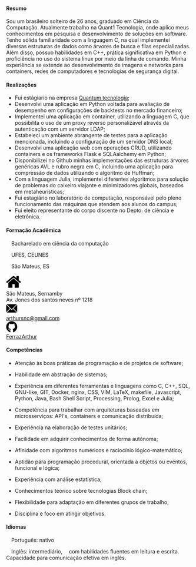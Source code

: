 <link rel="stylesheet" href="./main.css">
<meta name="viewport" content="width=device-width, initial-scale=1.0"> 
 
<body>
<div class="flex-container">
  <div class="flex-child">

#### Resumo

Sou um brasileiro solteiro de 26 anos, graduado em Ciência da Computação. Atualmente trabalho na Quant1 Tecnologia, onde aplico meus conhecimentos em pesquisa e desenvolvimento de soluções em software. Tenho sólida familiaridade com a linguagem C, na qual implementei diversas estruturas de dados como árvores de busca e filas especializadas. Além disso, possuo habilidades em C++, prática significativa em Python e proficiência no uso do sistema linux por meio da linha de comando. Minha experiência se extende ao desenvolvimento de imagens e networks para containers, redes de computadores e tecnologias de segurança digital.

#### Realizações

- Fui estágiario na empresa <a href="https://www.quant1.com.br/">Quantum tecnologia</a>;
- Desenvolvi uma aplicação em Python voltada para avaliação de desempenho em configurações de backtests no mercado financeiro;
- Implementei uma aplicação em container, utilizando a linguagem C, que possibilita o uso de um proxy reverso personalizável através da autenticação com um servidor LDAP;
- Estabeleci um ambiente abrangente de testes para a aplicação mencionada, incluindo a configuração de um servidor DNS local;
- Desenvolvi uma aplicação web com operações CRUD, utilizando containers e os frameworks Flask e SQLAalchemy em Python;
- Disponibilizei no Github minhas implementações das estruturas árvores genéricas AVL e rubro negra em C, incluindo uma aplicação para compressão de dados utilizando o algoritmo de Huffman;
- Com a linguagem Julia, implementei diferentes algoritmos para solução de problemas do caixeiro viajante e minimizadores globais, baseados em metaheurísticas;
- Fui estagiário no laboratório de computação, responsável pelo pleno funcionamento das máquinas que atendem aos alunos do campus;
- Fui eleito representante do corpo discente no Depto. de ciência e eletrônica.

#### Formação Acadêmica

&ensp;&ensp;Bacharelado em ciência da computação

&ensp;&ensp;UFES, CEUNES 

&ensp;&ensp;São Mateus, ES  

  </div>
<div class="flex-child">
  <div class="flex-child-child">
    <div class=".flex-containerIcon">
      <div class="flex-container">
        <div class="flex-image">
          <img src="/icons/home.png" , width=40px>
        </div>
        <div class="flex-text">
          São Mateus, Sernamby<br>Av. Jones dos santos neves nº 1218
        </div>
      </div>
      <div class="flex-container">
        <div class="flex-image">
          <img src="/icons/email.png" , width=30px>
        </div>
        <div class="flex-text">
          <a href="mailto: arthursnc@gmail.com">arthursnc@gmail.com</a>
        </div>
      </div>
      <div class="flex-container">
        <div class="flex-image">
          <img src="/icons/github.png" , width=30px>
        </div>
        <div class="flex-text">
          <a href="https://github.com/FerrazArthur">FerrazArthur</a>
        </div>
      </div>
      <!-- <div class="flex-container">
        <div class="flex-image">
          <img src="/icons/cell-phone.png" , width=35px>
        </div>
        <div class="flex-text">
          +55 27 996137802
        </div>
      </div> -->
    </div>
  </div>
  <div class="flex-child-child">

#### Competências

- Atenção às boas práticas de programação e de projetos de software;

- Habilidade em abstração de sistemas;

- Experiência em diferentes ferramentas e linguagens como C, C++, SQL, GNU-like, GIT, Docker, nginx, CSS, VIM, LaTeX, makefile, Javascript, Python, Java, Bash Shell Script, Processing, Prolog, Excel e Julia;

- Competência para trabalhar com arquiteturas baseadas em microsserviços: API's, containers e comunicação distribuída;

- Experiência na elaboração de testes unitários;

- Facilidade em adquirir conhecimentos de forma autônoma;

- Afinidade com algoritmos numéricos e raciocínio lógico-matemático;

- Aptidão para programação procedural, orientada a objetos ou eventos, funcional e lógica;

- Experiência com análise estatística;

- Conhecimentos teórico sobre tecnologias Block chain;

- Flexibilidade para adaptação em diferentes grupos de trabalho;

- Disciplina e foco em atingir objetivos.

#### Idiomas

&ensp;&ensp;Português: nativo

&ensp;&ensp;Inglês: intermediário, 
&ensp;&ensp;com habilidades fluentes em leitura e escrita. Capacidade para comunicação efetiva em inglês.
   
  </div>
</div>
</body>
